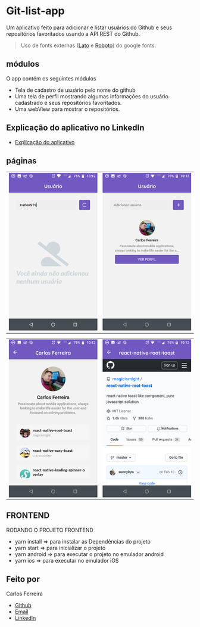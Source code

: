 # Git-list-app
Um aplicativo feito para adicionar e listar usuários do Github e seus repositórios favoritados usando a API REST do Github.
> Uso de fonts externas ([Lato](https://fonts.google.com/specimen/Lato) e [Roboto](https://fonts.google.com/specimen/Roboto)) do google fonts.
## módulos

O app contém os seguintes módulos

* Tela de cadastro de usuário pelo nome do github
* Uma tela de perfil mostrando algumas informações do usuário cadastrado e seus repositórios favoritados.
* Uma webView para mostrar o repositórios.

## Explicação do aplicativo no LinkedIn
* [Explicação do aplicativo](https://www.linkedin.com/posts/carlos-ferreira-4b2ba219a_reactnative-activity-6760602129725034496-QidW)

## páginas
<table>
  <tr>
<td><img src="https://github.com/CarlosSTS/GitList-App/blob/master/images/empty.png" alt="Foto do App vazio" width="360" /></td>
<td><img src="https://github.com/CarlosSTS/GitList-App/blob/master/images/added.png" alt="Foto do App adicionado" width="360" /></td>
</tr>
</table>

<table>
  <tr>
<td><img src="https://github.com/CarlosSTS/GitList-App/blob/master/images/detail.png" alt="Foto do App detalhe" width="360" /></td>
<td><img src="https://github.com/CarlosSTS/GitList-App/blob/master/images/webView.png" alt="Foto do App webView" width="360" /></td>
</tr>
</table>

## FRONTEND
RODANDO O PROJETO FRONTEND
* yarn install => para instalar as Dependências do projeto
* yarn start => para inicializar o projeto
* yarn android => para executar o projeto no emulador android
* yarn ios => para executar no emulador iOS

## Feito por

Carlos Ferreira
* [Github](https://www.github.com/CarlosSTS)
* [Email](mailto://carlossts826@gmail.com)
* [LinkedIn](https://www.linkedin.com/in/carlos-ferreira-4b2ba219a/)
